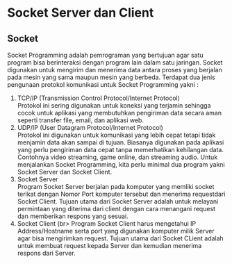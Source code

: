 # Socket Server dan Client

## Socket
Socket Programming adalah pemrograman yang bertujuan agar satu program bisa berinteraksi dengan program lain dalam satu jaringan. Socket digunakan untuk mengirim dan menerima data antara proses yang berjalan pada mesin yang sama maupun mesin yang berbeda. Terdapat dua jenis pengunaan protokol komunikasi untuk Socket Programming yakni :
1. TCP/IP (Transmission Control Protocol/Internet Protocol) <br> Protokol ini sering digunakan untuk koneksi yang terjamin sehingga cocok untuk aplikasi yang membutuhkan pengiriman data secara aman seperti transfer file, email, dan aplikasi web.
2. UDP/IP (User Datagram Protocol/Internet Protocol) <br> Protokol ini digunakan untuk komunikasi yang lebih cepat tetapi tidak menjamin data akan sampai di tujuan. Biasanya digunakan pada aplikasi yang perlu pengiriman data cepat tanpa memerhatikan kehilangan data. Contohnya video streaming, game online, dan streaming audio.
Untuk menjalankan Socket Programming, kita perlu minimal dua program yakni Socket Server dan Socket Client.
1. Socket Server <br> Program Socket Server berjalan pada komputer yang memliki socket terikat dengan Nomor Port komputer tersebut dan menerima requestdari Socket Client. Tujuan utama dari Socket Server adalah untuk melayani permintaan yang diterima dari client dengan cara menangani request dan memberikan respons yang sesuai.
2. Socket Client (br> Program Socket Client harus mengetahui IP Address/Hostname serta port yang digunakan komputer milik Server agar bisa mengirimkan request. Tujuan utama dari Socket CLient adalah untuk membuat request kepada Server dan kemudian menerima respons dari Server.
